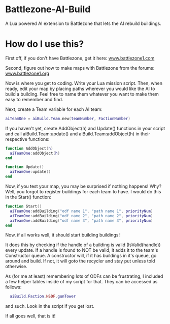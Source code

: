 # Battlezone-AI-Build
A Lua powered AI extension to Battlezone that lets the AI rebuild buildings.

# How do I use this?
First off, if you don't have Battlezone, get it here: www.battlezone1.com

Second, figure out how to make maps with Battlezone from the forums: www.battlezone1.org

Now is where you get to coding. Write your Lua mission script. Then, when ready, edit your map by placing paths wherever you would like the AI to build a building. Feel free to name them whatever you want to make them easy to remember and find.

Next, create a Team variable for each AI team:
```lua
aiTeamOne = aiBuild.Team.new(teamNumber, FactionNumber)
```

If you haven't yet, create AddObject(h) and Update() functions in your script and call aiBuild.Team:update() and aiBuild.Team:addObject(h) in their respective functions:
```lua
function AddObject(h)
  aiTeamOne:addObject(h)
end

function Update()
  aiTeamOne:update()
end
```

Now, if you test your map, you may be surprised if nothing happens! Why? Well, you forgot to register buildings for each team to have. I would do this in the Start() function:
```lua
function Start()
  aiTeamOne:addBuilding("odf name 1", "path name 1", priorityNum)
  aiTeamOne:addBuilding("odf name 2", "path name 2", priorityNum)
  aiTeamOne:addBuilding("odf name 3", "path name 3", priorityNum)
end
```

Now, if all works well, it should start building buildings!

It does this by checking if the handle of a building is valid (IsValid(handle)) every update. If a handle is found to NOT be valid, it adds it to the team's Constructor queue. A constructor will, if it has buildings in it's queue, go around and build. If not, it will goto the recycler and stay put unless told otherwise.

As (for me at least) remembering lots of ODFs can be frustrating, I included a few helper tables inside of my script for that. They can be accessed as follows:
```lua
  aiBuild.Faction.NSDF.gunTower
```
and such. Look in the script if you get lost.

If all goes well, that is it! 

